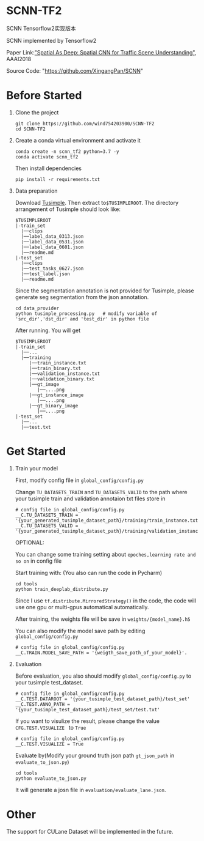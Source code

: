 # SCNN-TF2
SCNN Tensorflow2实现版本

SCNN implemented by Tensorflow2

Paper Link:["Spatial As Deep: Spatial CNN for Traffic Scene Understanding"](https://arxiv.org/abs/1712.06080), AAAI2018

Source Code:
"https://github.com/XingangPan/SCNN"

# Before Started

1. Clone the project

    ```
    git clone https://github.com/wind754203900/SCNN-TF2
    cd SCNN-TF2
    ```
2. Create a conda virtual environment and activate it

    ```
    conda create -n scnn_tf2 python=3.7 -y
    conda activate scnn_tf2
    ```
    
    Then install dependencies
    ```
    pip install -r requirements.txt
    ```
    

3. Data preparation

    Download [Tusimple](https://github.com/TuSimple/tusimple-benchmark/issues/3). Then extract to`$TUSIMPLEROOT`. The directory arrangement of Tusimple should look         like:
    ```
    $TUSIMPLEROOT
    |-train_set
      |──clips
      |──label_data_0313.json
      |──label_data_0531.json
      |──label_data_0601.json
      |──readme.md
    |-test_set
      |──clips
      |──test_tasks_0627.json
      |──test_label.json
      |──readme.md
    ```
    Since the segmentation annotation is not provided for Tusimple, please generate seg segmentation from the json annotation. 
    ```
    cd data_provider
    python tusimple_processing.py   # modify variable of 'src_dir','dst_dir' and 'test_dir' in python file
    ```
    After running. You will get
    ```
    $TUSIMPLEROOT
    |-train_set
      |──...
      |──training
         |──train_instance.txt
         |──train_binary.txt
         |──validation_instance.txt
         |──validation_binary.txt
         |──gt_image
            |──....png
         |──gt_instance_image
            |──....png
         |──gt_binary_image
            |──....png
    |-test_set
      |──...
      |──test.txt
    ```
    
# Get Started
1. Train your model
    
    First, modify config file in `global_config/config.py`
    
    Change `TU_DATASETS_TRAIN` and `TU_DATASETS_VALID` to the path where your tusimple train and validation annotaion txt files store in
    ```
    # config file in global_config/config.py
    __C.TU_DATASETS_TRAIN = '{your_generated_tusimple_dataset_path}/training/train_instance.txt'
    __C.TU_DATASETS_VALID = '{your_generated_tusimple_dataset_path}/training/validation_instance.txt'
    ```
    
    OPTIONAL:
    
    You can change some training setting about `epoches,learning rate and so on` in config file
    
    Start training with: (You also can run the code in Pycharm)
    ```
    cd tools
    python train_deeplab_distribute.py
    ```
    Since I use `tf.distribute.MirroredStrategy()` in the code, the code will use one gpu or multi-gpus automatical automatically.
    
    After training, the weights file will be save in `weights/{model_name}.h5`
    
    You can also modify the model save path by editing `global_config/config.py`
    ```
    # config file in global_config/config.py
    __C.TRAIN.MODEL_SAVE_PATH = '{weigth_save_path_of_your_model}'.
    ```
    
2. Evaluation
    
    Before evaluation, you also should modify `global_config/config.py` to your tusimple test_dataset.
    
    ```
    # config file in global_config/config.py
    __C.TEST.DATAROOT = '{your_tusimple_test_dataset_path}/test_set'
    __C.TEST.ANNO_PATH = '{your_tusimple_test_dataset_path}/test_set/test.txt'
    ```
    
    If you want to visulize the result, please change the value `CFG.TEST.VISUALIZE ` to `True`
    ```
    # config file in global_config/config.py
    __C.TEST.VISUALIZE = True
    ```
    Evaluate by(Modify your ground truth json path `gt_json_path` in `evaluate_to_json.py`)
    ```
    cd tools
    python evaluate_to_json.py
    ```
    It will generate a josn file in `evaluation/evaluate_lane.json`.
# Other

The support for CULane Dataset will be implemented in the future.

